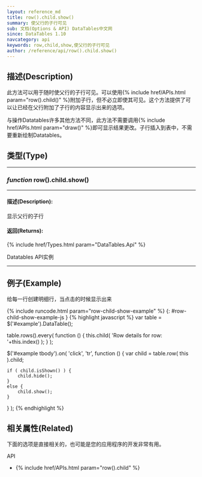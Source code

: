 ```yaml
---
layout: reference_md
title: row().child.show()
summary: 使父行的子行可见
sub: 文档(Options & API) DataTables中文网
since: DataTables 1.10
navcategory: api
keywords: row,child,show,使父行的子行可见
author: /reference/api/row().child.show()
---
```


## 描述(Description)
此方法可以用于随时使父行的子行可见。可以使用{% include href/APIs.html param="row().child()" %}附加子行，但不必立即使其可见。这个方法提供了可以让已经在父行附加了子行的内容显示出来的选项。

与操作Datatables许多其他方法不同，此方法不需要调用{% include href/APIs.html param="draw()" %}即可显示结果更改。子行插入到表中，不需要重新绘制Datatables。


## 类型(Type)
--- 
### _function_ **row().child.show()**   
---
#### 描述(Description):
显示父行的子行

#### 返回(Returns):

{% include href/Types.html param="DataTables.Api" %}

Datatables API实例

--- 
    
## 例子(Example)

给每一行创建明细行，当点击的时候显示出来


{% include runcode.html param="row-child-show-example" %}
{: #row-child-show-example-js }
{% highlight javascript %}
var table = $('#example').DataTable();
 
table.rows().every( function () {
    this.child( 'Row details for row: '+this.index() );
} );
 
$('#example tbody').on( 'click', 'tr', function () {
    var child = table.row( this ).child;
 
    if ( child.isShown() ) {
        child.hide();
    }
    else {
        child.show();
    }
} );
{% endhighlight %}



## 相关属性(Related)
下面的选项是直接相关的，也可能是您的应用程序的开发非常有用。

API

- {% include href/APIs.html param="row().child" %}


